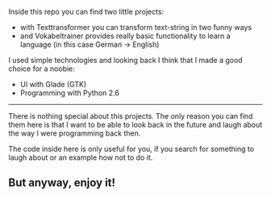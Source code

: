 Inside this repo you can find two little projects:

* with Texttransformer you can transform text-string in two funny ways
* and Vokabeltrainer provides really basic functionality to learn a language
  (in this case German -> English)

I used simple technologies and looking back I think that I made a good choice for a noobie:

- UI with Glade (GTK)
- Programming with Python 2.6

---------------------------------

There is nothing special about this projects.
The only reason you can find them here is that I want to be able to look back in the future and laugh about the way I were programming back then.

The code inside here is only useful for you, if  you search for something to laugh about or an example how not to do it.

## But anyway, enjoy it!


